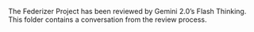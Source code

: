 The Federizer Project has been reviewed by Gemini 2.0’s Flash Thinking. This folder contains a conversation from the review process.